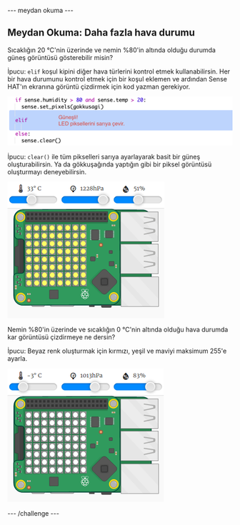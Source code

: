 \--- meydan okuma \---

## Meydan Okuma: Daha fazla hava durumu

Sıcaklığın 20 °C'nin üzerinde ve nemin %80'in altında olduğu durumda güneş görüntüsü gösterebilir misin?

İpucu: `elif` koşul kipini diğer hava türlerini kontrol etmek kullanabilirsin. Her bir hava durumunu kontrol etmek için bir koşul eklemen ve ardından Sense HAT'ın ekranına görüntü çizdirmek için kod yazman gerekiyor.

![ekran görüntüsü](images/rainbow-elif.png)

İpucu: `clear()` ile tüm pikselleri sarıya ayarlayarak basit bir güneş oluşturabilirsin. Ya da gökkuşağında yaptığın gibi bir piksel görüntüsü oluşturmayı deneyebilirsin.

![ekran görüntüsü](images/rainbow-sun.png)

Nemin %80'in üzerinde ve sıcaklığın 0 °C'nin altında olduğu hava durumda kar görüntüsü çizdirmeye ne dersin?

İpucu: Beyaz renk oluşturmak için kırmızı, yeşil ve maviyi maksimum 255'e ayarla.

![ekran görüntüsü](images/rainbow-snow.png)

\--- /challenge \---